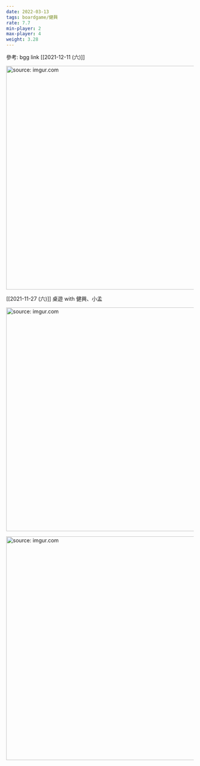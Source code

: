 ```yaml
---
date: 2022-03-13
tags: boardgame/健興
rate: 7.7
min-player: 2
max-player: 4
weight: 3.28
---
```


參考: bgg link
[[2021-12-11 (六)]]

<a href="https://imgur.com/yMHg9f5"><img src="https://i.imgur.com/yMHg9f5.jpg" title="source: imgur.com" width="600px" /></a>


[[2021-11-27 (六)]] 桌遊 with 健興、小孟

<a href="https://imgur.com/WRbLheq"><img src="https://i.imgur.com/WRbLheq.jpg" title="source: imgur.com" width="600px" /></a>

<a href="https://imgur.com/fhjJ7FK"><img src="https://i.imgur.com/fhjJ7FK.jpg" title="source: imgur.com" width="600px" /></a>
